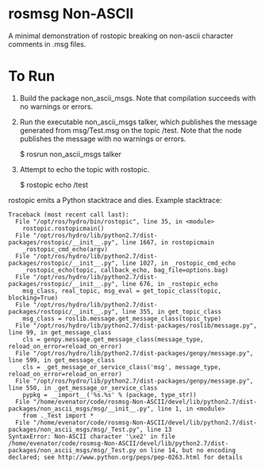 # rosmsg Non-ASCII

A minimal demonstration of rostopic breaking on non-ascii character comments in
.msg files.

# To Run

1. Build the package non_ascii_msgs. Note that compilation succeeds with no
    warnings or errors.
2. Run the executable non_ascii_msgs talker, which publishes the message
    generated from msg/Test.msg on the topic /test. Note that the node publishes
    the message with no warnings or errors.

    $ rosrun non_ascii_msgs talker

3. Attempt to echo the topic with rostopic.

    $ rostopic echo /test

rostopic emits a Python stacktrace and dies. Example stacktrace:

    Traceback (most recent call last):
      File "/opt/ros/hydro/bin/rostopic", line 35, in <module>
        rostopic.rostopicmain()
      File "/opt/ros/hydro/lib/python2.7/dist-packages/rostopic/__init__.py", line 1667, in rostopicmain
        _rostopic_cmd_echo(argv)
      File "/opt/ros/hydro/lib/python2.7/dist-packages/rostopic/__init__.py", line 1027, in _rostopic_cmd_echo
        _rostopic_echo(topic, callback_echo, bag_file=options.bag)
      File "/opt/ros/hydro/lib/python2.7/dist-packages/rostopic/__init__.py", line 676, in _rostopic_echo
        msg_class, real_topic, msg_eval = get_topic_class(topic, blocking=True)
      File "/opt/ros/hydro/lib/python2.7/dist-packages/rostopic/__init__.py", line 355, in get_topic_class
        msg_class = roslib.message.get_message_class(topic_type)
      File "/opt/ros/hydro/lib/python2.7/dist-packages/roslib/message.py", line 99, in get_message_class
        cls = genpy.message.get_message_class(message_type, reload_on_error=reload_on_error)
      File "/opt/ros/hydro/lib/python2.7/dist-packages/genpy/message.py", line 599, in get_message_class
        cls = _get_message_or_service_class('msg', message_type, reload_on_error=reload_on_error)
      File "/opt/ros/hydro/lib/python2.7/dist-packages/genpy/message.py", line 550, in _get_message_or_service_class
        pypkg = __import__('%s.%s' % (package, type_str))
      File "/home/evenator/code/rosmsg-Non-ASCII/devel/lib/python2.7/dist-packages/non_ascii_msgs/msg/__init__.py", line 1, in <module>
        from ._Test import *
      File "/home/evenator/code/rosmsg-Non-ASCII/devel/lib/python2.7/dist-packages/non_ascii_msgs/msg/_Test.py", line 13
    SyntaxError: Non-ASCII character '\xe2' in file /home/evenator/code/rosmsg-Non-ASCII/devel/lib/python2.7/dist-packages/non_ascii_msgs/msg/_Test.py on line 14, but no encoding declared; see http://www.python.org/peps/pep-0263.html for details
